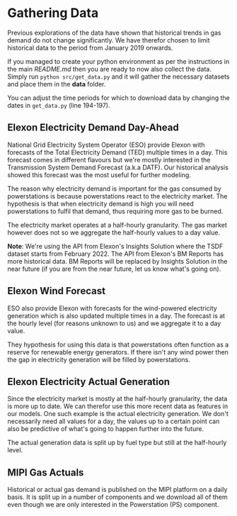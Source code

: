 # Gathering Data

Previous explorations of the data have shown that historical trends in gas demand do not change significantly. We have therefor chosen to limit historical data to the period from January 2019 onwards. 

If you managed to create your python environment as per the instructions in the main _README.md_ then you are ready to now also collect the data. Simply run `python src/get_data.py` and it will gather the necessary datasets and place them in the **data** folder.

You can adjust the time periods for which to download data by changing the dates in `get_data.py` (line 194-197).

## Elexon Electricity Demand Day-Ahead

National Grid Electricity System Operator (ESO) provide Elexon with forecasts of the Total Electricity Demand (TED) multiple times in a day. This forecast comes in different flavours but we're mostly interested in the Transmission System Demand Forecast (a.k.a DATF). Our historical analysis showed this forecast was the most useful for further modeling. 

The reason why electricity demand is important for the gas consumed by powerstations is because powerstations react to the electricity market. The hypothesis is that when electricity demand is high you will need powerstations to fulfil that demand, thus requiring more gas to be burned.

The electricity market operates at a half-hourly granularity. The gas market however does not so we aggregate the half-hourly values to a day value.

**Note**: We're using the API from Elexon's Insights Solution where the TSDF dataset starts from February 2022. The API from Elexon's BM Reports has more historical data. BM Reports will be replaced by Insights Solution in the near future (if you are from the near future, let us know what's going on).

## Elexon Wind Forecast

ESO also provide Elexon with forecasts for the wind-powered electricity generation which is also updated multiple times in a day. The forecast is at the hourly level (for reasons unknown to us) and we aggregate it to a day value. 

They hypothesis for using this data is that powerstations often function as a reserve for renewable energy generators. If there isn't any wind power then the gap in electricity generation will be filled by powerstations.

## Elexon Electricity Actual Generation

Since the electricity market is mostly at the half-hourly granularity, the data is more up to date. We can therefor use this more recent data as features in our models. One such example is the actual electricity generation. We don't necessarily need all values for a day, the values up to a certain point can also be predictive of what's going to happen further into the future.

The actual generation data is split up by fuel type but still at the half-hourly level.

## MIPI Gas Actuals

Historical or actual gas demand is published on the MIPI platform on a daily basis. It is split up in a number of components and we download all of them even though we are only interested in the Powerstation (PS) component. 